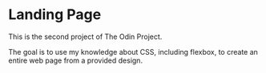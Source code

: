 # Landing Page

This is the second project of The Odin Project.

The goal is to use my knowledge about CSS, including flexbox, to create an entire web page from a provided design.